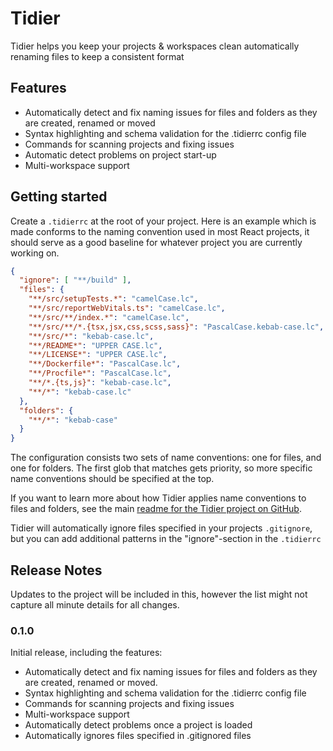 # Tidier

Tidier helps you keep your projects & workspaces clean automatically renaming files to keep a consistent format

## Features

- Automatically detect and fix naming issues for files and folders as they are created, renamed or moved
- Syntax highlighting and schema validation for the .tidierrc config file
- Commands for scanning projects and fixing issues
- Automatic detect problems on project start-up
- Multi-workspace support

## Getting started

Create a `.tidierrc` at the root of your project.
Here is an example which is made conforms to the naming convention used in most React projects,
it should serve as a good baseline for whatever project you are currently working on.

```json
{
  "ignore": [ "**/build" ],
  "files": {
    "**/src/setupTests.*": "camelCase.lc",
    "**/src/reportWebVitals.ts": "camelCase.lc",
    "**/src/**/index.*": "camelCase.lc",
    "**/src/**/*.{tsx,jsx,css,scss,sass}": "PascalCase.kebab-case.lc",
    "**/src/*": "kebab-case.lc",
    "**/README*": "UPPER CASE.lc",
    "**/LICENSE*": "UPPER CASE.lc",
    "**/Dockerfile*": "PascalCase.lc",
    "**/Procfile*": "PascalCase.lc",
    "**/*.{ts,js}": "kebab-case.lc",
    "**/*": "kebab-case.lc"
  },
  "folders": {
    "**/*": "kebab-case"
  }
}
```

The configuration consists two sets of name conventions: one for files, and one for folders. 
The first glob that matches gets priority, so more specific name conventions should be specified at the top.

If you want to learn more about how Tidier applies name conventions to files and folders,
see the main [readme for the Tidier project on GitHub](https://github.com/mausworks/tidier#tidier--names).

Tidier will automatically ignore files specified in your projects `.gitignore`,
but you can add additional patterns in the "ignore"-section in the `.tidierrc` 

## Release Notes

Updates to the project will be included in this,
however the list might not capture all minute details for all changes.

### 0.1.0

Initial release, including the features:

- Automatically detect and fix naming issues for files and folders as they are created, renamed or moved.
- Syntax highlighting and schema validation for the .tidierrc config file
- Commands for scanning projects and fixing issues
- Multi-workspace support
- Automatically detect problems once a project is loaded
- Automatically ignores files specified in .gitignored files

